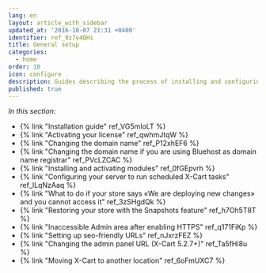 ```yaml
---
lang: en
layout: article_with_sidebar
updated_at: '2016-10-07 21:31 +0400'
identifier: ref_9z7v4QHi
title: General setup
categories:
  - home
order: 10
icon: configure
description: Guides describing the process of installing and configuring your X-Cart 5
published: true
---
```



_In this section:_

*   {% link "Installation guide" ref_VG5mIoLT %}
*   {% link "Activating your license" ref_qwhmJtqW %}
*   {% link "Changing the domain name" ref_P12xhEF6 %}
*   {% link "Changing the domain name if you are using Bluehost as domain name registrar" ref_PVcLZCAC %}
*   {% link "Installing and activating modules" ref_0fGEpvrh %}
*   {% link "Сonfiguring your server to run scheduled X-Cart tasks" ref_lLqNzAaq %}
*   {% link "What to do if your store says «We are deploying new changes» and you cannot access it" ref_3zSHgdQk %}
*   {% link "Restoring your store with the Snapshots feature" ref_h7Oh5T8T %}
*   {% link "Inaccessible Admin area after enabling HTTPS" ref_q171FiKp %}
*   {% link "Setting up seo-friendly URLs" ref_nJxrzFEZ %}
*   {% link "Changing the admin panel URL (X-Cart 5.2.7+)" ref_Ta5fHl8u %}
*   {% link "Moving X-Cart to another location" ref_6oFmUXC7 %}
